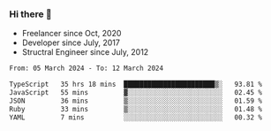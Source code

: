 ### Hi there 👋

- Freelancer since Oct, 2020
- Developer since July, 2017
- Structral Engineer since July, 2012

<!--START_SECTION:waka-->

```txt
From: 05 March 2024 - To: 12 March 2024

TypeScript   35 hrs 18 mins  ███████████████████████▒░   93.81 %
JavaScript   55 mins         ▓░░░░░░░░░░░░░░░░░░░░░░░░   02.45 %
JSON         36 mins         ▒░░░░░░░░░░░░░░░░░░░░░░░░   01.59 %
Ruby         33 mins         ▒░░░░░░░░░░░░░░░░░░░░░░░░   01.48 %
YAML         7 mins          ░░░░░░░░░░░░░░░░░░░░░░░░░   00.32 %
```

<!--END_SECTION:waka-->
